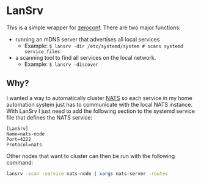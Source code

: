 # LanSrv
This is a simple wrapper for [zeroconf](https://github.com/grandcat/zeroconf).  There are two major functions: 
- running an mDNS server that advertises all local services
  - Example: `$ lansrv -dir /etc/systemd/system # scans systemd service files`
- a scanning tool to find all services on the local network.
  - Example: `$ lansrv -discover`

## Why?
I wanted a way to automatically cluster [NATS](https://nats.io/) so each service in my home automation system just has to communicate with the local NATS instance.  With LanSrv I just need to add the following section to the systemd service file that defines the NATS service:
```
[LanSrv]
Name=nats-node
Port=4222
Protocol=nats
```
Other nodes that want to cluster can then be run with the following command:
```bash
lansrv -scan -service nats-node | xargs nats-server -routes
```